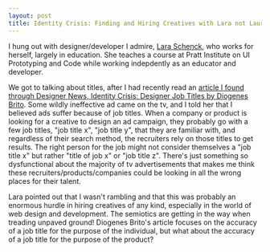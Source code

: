 ```yaml
---
layout: post
title: Identity Crisis: Finding and Hiring Creatives with Lara not Laura
---
```


I hung out with designer/developer I admire, [Lara Schenck](http://notlaura.com), who works for herself, largely in education.  She teaches a course at Pratt Institute on UI Prototyping and Code while working indepdently as an educator and developer.  

We got to talking about titles, after I had recently read an [article I found through Designer News, Identity Crisis: Designer Job Titles by Diogenes Brito](https://medium.com/user-experience-design-1/identity-crisis-designer-job-titles-1ae086c796de).  Some wildly ineffective ad came on the tv, and I told her that I believed ads suffer because of job titles.  When a company or product is looking for a creative to design an ad campaign, they probably go with a few job titles, "job title x", "job title y", that they are familiar with, and regardless of their search method, the recruiters rely on those titles to get results.  The right person for the job might not consider themselves a "job title x" but rather "title of job x" or "job title z". There's just something so dysfunctional about the majority of tv advertisements that makes me think these recruiters/products/companies could be looking in all the wrong places for their talent.

Lara pointed out that I wasn't rambling and that this was probably an enormous hurdle in hiring creatives of any kind, especially in the world of web design and development.  The semiotics are getting in the way when treading unpaved ground!  Diogenes Brito's article focuses on the accuracy of a job title for the purpose of the individual, but what about the accuracy of a job title for the purpose of the product? 
